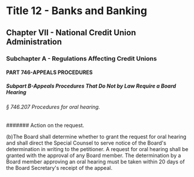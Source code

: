 
# Title 12 - Banks and Banking
## Chapter VII - National Credit Union Administration
### Subchapter A - Regulations Affecting Credit Unions
#### PART 746-APPEALS PROCEDURES
##### Subpart B-Appeals Procedures That Do Not by Law Require a Board Hearing
###### § 746.207 Procedures for oral hearing.
####### Action on the request.

(b)The Board shall determine whether to grant the request for oral hearing and shall direct the Special Counsel to serve notice of the Board's determination in writing to the petitioner. A request for oral hearing shall be granted with the approval of any Board member. The determination by a Board member approving an oral hearing must be taken within 20 days of the Board Secretary's receipt of the appeal.
